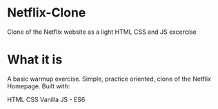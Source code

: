 # Netflix-Clone
Clone of the Netflix website as a light HTML CSS and JS excercise
# What it is
A basic warmup exercise. Simple, practice oriented, clone of the Netflix Homepage. Built with:

HTML
CSS
Vanilla JS - ES6
